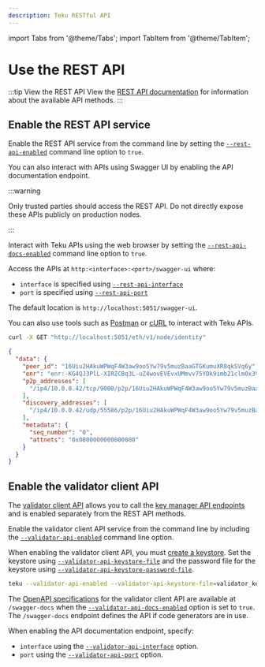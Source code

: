 ```yaml
---
description: Teku RESTful API
---
```


import Tabs from '@theme/Tabs';
import TabItem from '@theme/TabItem';

# Use the REST API

:::tip View the REST API
View the [REST API documentation] for information about the available API methods.
:::

## Enable the REST API service

Enable the REST API service from the command line by setting the [`--rest-api-enabled`](cli/index.md#rest-api-enabled) command line option to `true`.

You can also interact with APIs using Swagger UI by enabling the API documentation endpoint.

:::warning

Only trusted parties should access the REST API. Do not directly expose these APIs publicly on production nodes.

:::

Interact with Teku APIs using the web browser by setting the [`--rest-api-docs-enabled`](cli/index.md#rest-api-docs-enabled) command line option to `true`.

Access the APIs at `http:<interface>:<port>/swagger-ui` where:

- `interface` is specified using [`--rest-api-interface`](cli/index.md#rest-api-interface)
- `port` is specified using [`--rest-api-port`](cli/index.md#rest-api-port)

The default location is `http://localhost:5051/swagger-ui`.

You can also use tools such as [Postman] or [cURL] to interact with Teku APIs.

<Tabs>
  <TabItem value="cURL request" label="cURL request" default>


```bash
curl -X GET "http://localhost:5051/eth/v1/node/identity"
```

  </TabItem>
  <TabItem value="JSON Result" label="JSON Result" >

```json
{
  "data": {
    "peer_id": "16Uiu2HAkuWPWqF4W3aw9oo5Yw79v5muzBaaGTGKumuXR8qkSVq6y",
    "enr": "enr:-KG4QJ3PlL-XIRZCBq3L-uZ4wovEVEvxUMmvv75YDk9imb21clm0x3V2J5Vf9Zz3tLDpTplhG68_kzZPOxcU0ttwNDAEhGV0aDKQtTA_KgAAAAD__________4JpZIJ2NIJpcIS5a1YhiXNlY3AyNTZrMaECATVJhRqBrqyo8l6JKz6HidWL82kQcDmtKWuQZLDmZmqDdGNwgiMog3VkcILZIg",
    "p2p_addresses": [
      "/ip4/10.0.0.42/tcp/9000/p2p/16Uiu2HAkuWPWqF4W3aw9oo5Yw79v5muzBaaGTGKumuXR8qkSVq6y"
    ],
    "discovery_addresses": [
      "/ip4/10.0.0.42/udp/55586/p2p/16Uiu2HAkuWPWqF4W3aw9oo5Yw79v5muzBaaGTGKumuXR8qkSVq6y"
    ],
    "metadata": {
      "seq_number": "0",
      "attnets": "0x0000000000000000"
    }
  }
}
```

  </TabItem>
</Tabs>

## Enable the validator client API

The [validator client API](../how-to/use-external-signer/manage-keys.md) allows you to call the [key manager API endpoints](https://ethereum.github.io/keymanager-APIs/) and is enabled separately from the REST API methods.

Enable the validator client API service from the command line by including the [`--validator-api-enabled`](cli/index.md#validator-api-enabled) command line option.

When enabling the validator client API, you must [create a keystore](../how-to/use-external-signer/manage-keys.md#create-a-keystore). Set the keystore using [`--validator-api-keystore-file`](cli/index.md#validator-api-keystore-file) and the password file for the keystore using [`--validator-api-keystore-password-file`](cli/index.md#validator-api-keystore-password-file).

```bash title="Example"
teku --validator-api-enabled --validator-api-keystore-file=validator_keystore.p12 --validator-api-keystore-password-file=validator_keystore_pass.txt
```

The [OpenAPI specifications](https://swagger.io/specification/) for the validator client API are available at `/swagger-docs` when the [`--validator-api-docs-enabled`](cli/index.md#validator-api-docs-enabled) option is set to `true`. The `/swagger-docs` endpoint defines the API if code generators are in use.

When enabling the API documentation endpoint, specify:

- `interface` using the [`--validator-api-interface`](cli/index.md#validator-api-interface) option.
- `port` using the [`--validator-api-port`](cli/index.md#validator-api-port) option.

<!-- Links -->

[REST API documentation]: https://consensys.github.io/teku/
[Postman]: https://www.postman.com/
[cURL]: https://curl.haxx.se/
